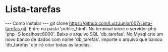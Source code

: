 # Lista-tarefas 

--- Como instalar ---
git clone https://github.com/LuizJunior007/Lista-tarefas.git.
Entre na pasta 'public_html'.
No terminal inicie o servidor php 'php -S localhost:8000'.
Baixe o arquivo SQL 'db_tarefas'.
No Mysql crie um novo banco de dados com nome 'db_tarefas'.
importe o arquivo que baixou 'db_tarefas' ele irá criar todas as tabelas.
